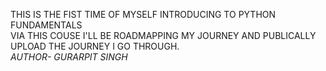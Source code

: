 THIS IS THE FIST TIME OF MYSELF INTRODUCING TO PYTHON FUNDAMENTALS
<BR>
VIA THIS COUSE I'LL BE ROADMAPPING MY JOURNEY AND PUBLICALLY UPLOAD THE JOURNEY I GO THROUGH.
<BR>
<I>AUTHOR- GURARPIT SINGH<I>

